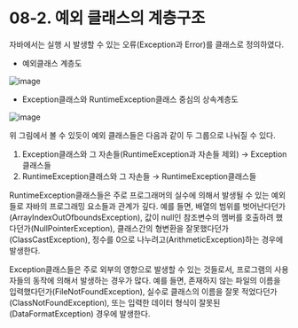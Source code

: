 # 08-2. 예외 클래스의 계층구조
자바에서는 실행 시 발생할 수 있는 오류(Exception과 Error)를 클래스로 정의하였다.
- 예외클래스 계층도

![image](https://github.com/GYUNGAEEEE/JAVA/assets/158580466/fb2d0aa0-2cde-4d57-8f9e-62cc97c5b6e1)

- Exception클래스와 RuntimeException클래스 중심의 상속계층도

![image](https://github.com/GYUNGAEEEE/JAVA/assets/158580466/ad8745ac-6c42-4457-8ec3-20aa81743874)

위 그림에서 볼 수 있듯이 예외 클래스들은 다음과 같이 두 그룹으로 나눠질 수 있다.
1. Exception클래스와 그 자손들(RuntimeException과 자손들 제외) → Exception클래스들
2. RuntimeException클래스와 그 자손들 → RuntimeException클래스들

RuntimeException클래스들은 주로 프로그래머의 실수에 의해서 발생될 수 있는 예외들로 자바의 프로그래밍 요소들과 관계가 깊다. 
예를 들면, 배열의 범위를 벗어난다던가(ArrayIndexOutOfboundsException), 값이 null인 참조변수의 멤버를 호출하려 했다던가(NullPointerException),
클래스간의 형변환을 잘못했다던가(ClassCastException), 정수를 0으로 나누려고(ArithmeticException)하는 경우에 발생한다.

Exception클래스들은 주로 외부의 영향으로 발생할 수 있는 것들로서, 프로그램의 사용자들의 동작에 의해서 발생하는 경우가 많다. 
예를 들면, 존재하지 않는 파일의 이름을 입력했다던가(FileNotFoundException), 실수로 클래스의 이름을 잘못 적었다던가(ClassNotFoundException), 
또는 입력한 데이터 형식이 잘못된(DataFormatException) 경우에 발생한다.
